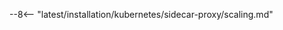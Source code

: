 [sidecar-docs]: deployment.md
[sidecar-arch-docs]: deployment.md#solution-architecture
[sidecar-conf-area]: customization.md#configuration-area
[tarantool-memory-recommendations]: ../../../admin-en/configuration-guides/allocate-resources-for-node.md#tarantool
[single-split-deployment]: customization.md#single-and-split-deployment-of-containers

--8<-- "latest/installation/kubernetes/sidecar-proxy/scaling.md"